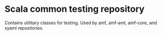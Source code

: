 # Scala common testing repository

Contains utilitary classes for testing. Used by amf, amf-aml, amf-core, and syaml repositories.
